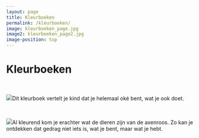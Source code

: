 ```yaml
---
layout: page
title: Kleurboeken
permalink: /kleurboeken/
image: kleurboeken_page.jpg
image2: kleurboeken_page2.jpg
image-position: top
---
```



# Kleurboeken

&nbsp;

![](/uploads/versions/ikbenhelemaaloke---x----315-78x---.jpg)Dit kleurboek vertelt je kind dat je helemaal ok&eacute; bent, wat je ook doet.

&nbsp;

![](/uploads/versions/het-huis-van-steenbok---x----347-80x---.jpg)Al kleurend kom je erachter wat de dieren zijn van de axenroos. Zo kan je ontdekken dat gedrag niet iets is, wat je bent, maar wat je hebt.

&nbsp;